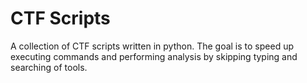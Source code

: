 # CTF Scripts

A collection of CTF scripts written in python.
The goal is to speed up executing commands and
performing analysis by skipping typing and searching
of tools.